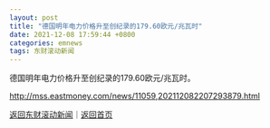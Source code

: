 ```yaml
---
layout: post
title: "德国明年电力价格升至创纪录的179.60欧元/兆瓦时"
date: 2021-12-08 17:59:44 +0800
categories: emnews
tags: 东财滚动新闻
---
```


德国明年电力价格升至创纪录的179.60欧元/兆瓦时。

<http://mss.eastmoney.com/news/11059,202112082207293879.html>

[返回东财滚动新闻](//finews.withounder.com/emnews/)｜[返回首页](//finews.withounder.com/)